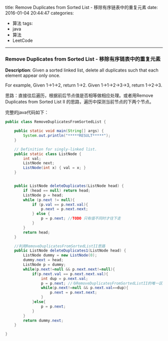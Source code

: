 



title: Remove Duplicates from Sorted List - 移除有序链表中的重复元素
date: 2016-01-04 20:44:47
categories: 
- 算法
tags: 
- java
- 算法
- LeetCode
<!--updated: 2016-01-04 21:40:47-->
---

### Remove Duplicates from Sorted List - 移除有序链表中的重复元素

**Description**: Given a sorted linked list, delete all duplicates such that each element appear only once.
 
 For example,
 Given 1->1->2, return 1->2.
 Given 1->1->2->3->3, return 1->2->3.

思路：直接往后遍历，根据前后节点值是否相等做相应处理。或者用Remove Duplicates from Sorted List II 的思路，遍历中探测当前节点的下两个节点。

完整的java代码如下：

```java
public class RemoveDuplicatesFromSortedList {

    public static void main(String[] args) {
        System.out.println("*****RESULT*****");
    }

    // Definition for singly-linked list.
    public static class ListNode {
        int val;
        ListNode next;
        ListNode(int x) { val = x; }
    }


    public ListNode deleteDuplicates(ListNode head) {
        if (head == null) return head;
        ListNode p = head;
        while (p.next != null){
            if (p.val == p.next.val){
                p.next = p.next.next;
            } else {
                p = p.next; //TODO 只有值不同时才往下走
            }
        }
        return head;
    }

    //利用RemoveDuplicatesFromSortedListII思路
    public ListNode deleteDuplicates1(ListNode head) {
        ListNode dummy = new ListNode(0);
        dummy.next = head;
        ListNode p = dummy;
        while(p.next!=null && p.next.next!=null){
            if(p.next.val == p.next.next.val){
                int dup = p.next.val;
                p = p.next; //与RemoveDuplicatesFromSortedListII的唯一区别，多了此语句，来存储重复节点一次
                while(p.next!=null && p.next.val==dup){
                    p.next = p.next.next;
                }
            }else{
                p = p.next;
            }
        }
        return dummy.next;
    }

}
```
